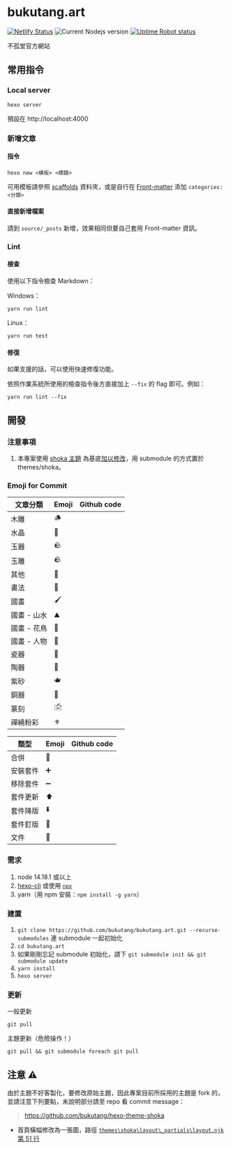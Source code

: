 # bukutang.art

[![Netlify Status](https://api.netlify.com/api/v1/badges/43cfcda5-386b-4b0b-b991-f11d47538397/deploy-status)](https://app.netlify.com/sites/loving-archimedes-d38be8/deploys)
![Current Nodejs version](http://img.shields.io/badge/node-18.19.0-brightgreen.svg)
[![Uptime Robot status](https://img.shields.io/uptimerobot/status/m789722795-989987eb4e45abfa09f36ca0)](https://bukutang.art/)

不孤堂官方網站

## 常用指令

### Local server

```
hexo server
```

預設在 http://localhost:4000

### 新增文章

#### 指令

```
hexo new <模板> <標題>
```

可用模板請參照 [scaffolds](scaffolds) 資料夾，或是自行在 [Front-matter](https://hexo.io/zh-tw/docs/front-matter) 添加 `categories: <分類>`

#### 直接新增檔案

請到 `source/_posts` 新增，效果相同但要自己套用 Front-matter 資訊。

### Lint

#### 檢查

使用以下指令檢查 Markdown：

Windows：

```
yarn run lint
```

Linux：

```
yarn run test
```

#### 修復

如果支援的話，可以使用快速修復功能。

依照作業系統所使用的檢查指令後方直接加上 `--fix` 的 flag 即可。例如：

```
yarn run lint --fix
```

## 開發

### 注意事項

1. 本專案使用 [shoka 主題](https://github.com/amehime/hexo-theme-shoka) 為基底[加以修改](https://github.com/bukutang/hexo-theme-shoka)，用 submodule 的方式置於 themes/shoka。

### Emoji for Commit

| 文章分類 | Emoji | Github code |
| ---- | ---- | ---- |
| 木雕 | 🪵 | |
| 水晶 | 🔮 | |
| 玉器 | 🪨 | |
| 玉雕 | 🪨 | |
| 其他 | 📛 | |
| 書法 | 🔲 | |
| 國畫 | 🖌 | |
| 國畫 - 山水 | ⛰ | |
| 國畫 - 花鳥 | 🌼 | |
| 國畫 - 人物 | 👤 | |
| 瓷器 | 🍵 | |
| 陶器 | 🏺 | |
| 紫砂 | 🫖 | |
| 銅器 | 🥉 | |
| 篆刻 | 🖆 | |
| 禪繞粉彩 | ⚜ | |

| 類型 | Emoji | Github code |
| ---- | ---- | ---- |
| 合併 | 🥂 | |
| 安裝套件 | ➕ | |
| 移除套件 | ➖ | |
| 套件更新 | ⬆️ | |
| 套件降版 | ⬇️ | |
| 套件釘版 | 📌 | |
| 文件 | 📝 | |

### 需求

1. node 14.18.1 或以上
2. [hexo-cli](https://hexo.io/zh-tw/docs/#%E5%AE%89%E8%A3%9D%E9%9C%80%E6%B1%82) 或使用 [`npx`](https://hexo.io/docs/index.html#Advanced-installation-and-usage)
3. yarn（用 npm 安裝：`npm install -g yarn`）

### 建置

1. `git clone https://github.com/bukutang/bukutang.art.git --recurse-submodules` 連 submodule 一起初始化
2. `cd bukutang.art`
3. 如果剛剛忘記 submodule 初始化，請下 `git submodule init && git submodule update`
4. `yarn install`
5. `hexo server`

### 更新

一般更新

```
git pull
```

主題更新（危險操作！）

```
git pull && git submodule foreach git pull
```

## 注意 ⚠

由於主題不好客製化，要修改原始主題，因此專案目前所採用的主題是 fork 的，並請注意下列要點，未說明部分請至 repo 看 commit message：

> https://github.com/bukutang/hexo-theme-shoka

* 首頁橫幅修改為一張圖，路徑 [`themes\shoka\layout\_partials\layout.njk` 第 51 行](https://github.com/bukutang/hexo-theme-shoka/blob/bukutang/layout/_partials/layout.njk#L51)
